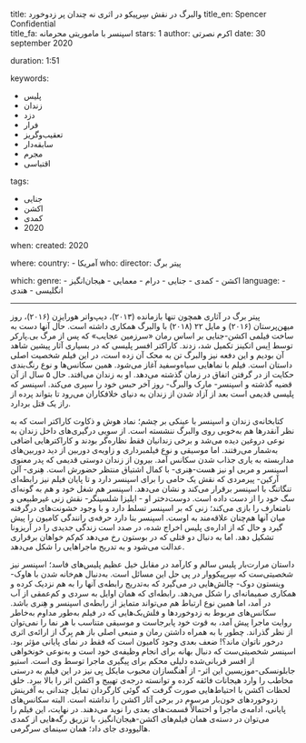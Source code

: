 
title: والبرگ در نقش سِرپیکو در اثری نه چندان پر زدوخورد 
title_en: Spencer Confidential   
title_fa: اسپنسر با ماموریتی محرمانه
stars: 1 
author: اکرم نصرتی
date: 30 september 2020

duration: 1:51

keywords:
  - پلیس
  - زندان
  - دزد
  - فرار 
  - تعقیب‌وگریز
  - سابقه‌دار
  - مجرم 
  - اقتباسی

tags:
  - جنایی
  - اکشن 
  - کمدی
  - 2020  

when:
  created: 2020

where:
  country:
    - آمریکا 
who:
  director: پیتر برگ

which:
  genre:
    - اکشن
    - کمدی
    - جنایی
    - درام
    - معمایی
    - هیجان‌انگیز
  language:
    - انگلیسی
    - هندی
   
---

پیتر برگ در آثاری همچون تنها بازمانده (۲۰۱۳)، دیپ‌واتر هورایزِن (۲۰۱۶)، روز میهن‌پرستان (۲۰۱۶) و مایل ۲۲ (۲۰۱۸) با والبرگ همکاری داشته است. حال آنها دست به ساخت فیلمی اکشن-جنایی بر اساس رمان «سرزمین عجایب» که پس از مرگ بی.پارکر توسط اِیس اتکینز تکمیل شد، زدند. کاراکتر افسر پلیسی که در بسیاری آثار پیشین شاهد آن بودیم و این دفعه نیز والبرگ تن به محک آن زده است، در این فیلم شخصیت اصلی داستان است. فیلم با نماهایی سیاه‌وسفید آغاز می‌شود. همین سکانس‌ها و نوع رنگ‌بندی حکایت از در گرفتن اتفاق در زمان گذشته می‌دهد. او به زندان می‌افتد. حال ۵ سال از آن قضیه گذشته و اسپنسر- مارک والبرگ- روز آخر حبس خود را سپری می‌کند. اسپنسر که پلیسی قدیمی است بعد از آزاد شدن از زندان به دنیای خلافکاران می‌رود تا بتواند پرده از راز یک قتل بردارد. 

کتابخانه‌ی زندان و اسپنسر با عینکی بر چشم؛ نماد هوش و ذکاوت کاراکتر است که به نظر آنقدرها هم به‌خوبی روی والبرگ ننشسته است. از سویی درگیری‌های داخل زندان به نوعی دروغین دیده می‌شد و برخی زندانیان فقط نظاره‌گر بودند و کاراکترهایی اضافی به‌شمار می‌رفتند. اما موسیقی و نوع فیلمبرداری و زاویه‌ی دوربین از دید دوربین‌های مداربسته به یاری جذاب شدن سکانس آمد. بیرون از زندان دوستی قدیمی که پدر معنوی اسپنسر و مربی او نیز هست-هِنری- با کمال اشتیاق منتظر حضورش است. هِنری- آلن آرکین- پیرمردی که نقش یک حامی را برای اسپنسر دارد و تا پایان فیلم نیز رابطه‌ای تنگاتنگ با اسپنسر برقرار می‌کند و نشان می‌دهد. اسپنسر هم شغل خود و هم به گونه‌ای سگ خود را از دست داده است. دوست‌دختر او - ایلیزا شلسینگر- نقش زنی غیرطبیعی و نامتعارف را بازی می‌کند؛ زنی که بر اسپنسر تسلط دارد و با وجود خشونت‌های درگرفته میان آنها هم‌چنان علاقه‌مند به اوست. اسپنسر بنا دارد حرفه‌ی رانندگی کامیون را پیش گیرد و حال که از اداره‌ی پلیس اخراج شده، در صدد است زندگی جدیدی را در آریزونا تشکیل دهد. اما به دنبال دو قتلی که در بوستون رخ می‌دهد کم‌کم خواهان برقراری عدالت می‌شود و به تدریج ماجراهایی را شکل می‌دهد. 

داستان مرارت‌بار پلیس سالم و کارآمد در مقابل خیل عظیم پلیس‌های فاسد؛ اسپنسر نیز شخصیتی‌ست که سِرپیکووار در پی حل این مسائل است. به‌دنبال هم‌خانه شدن با هاوک- وینستون دوک- چالش‌هایی در می‌گیرد که به‌تدریج رابطه‌ی آنها را به هم نزدیک کرده و همکاری صمیمانه‌ای را شکل می‌دهد. رابطه‌ای که همان اوایل به سردی و کم‌عمقی از آب در آمد، اما همین نوع ارتباط هم می‌تواند متمایز از رابطه‌ی اسپنسر و هِنری باشد. سکانس‌های مربوط به زدوخوردها و فلش‌بک‌هایی که در فیلم به‌طور مداوم به‌خاطر روایت ماجرا پیش آمد، به قوت خود پابرجاست و موسیقی متناسب با هر نما را نمی‌توان از نظر گذراند. چطور با به همراه داشتن رمان و منبعی اصلی باز هم بِرگ از ارائه‌ی اثری درخور ناتوان ماند؟! ضعف بعدی وجود کامیون است که فقط در نمای پایانی مؤثر بود. اسپنسر شخصیتی‌ست که دنبال بهانه برای انجام وظیفه‌ی خود است و به‌نوعی خونخواهی از افسر قربانی‌شده دلیلی محکم برای پیگیری ماجرا توسط وی است. استیو جابلونسکی-موزیسین این اثر- از آهنگسازان محبوب مایکل بِی نیز در این فیلم به درستی مخاطب را وارد هیجانات فائقه کرده و توانسته درجه‌ی تهییج و اکشن اثر را بالا ببرد. خلق لحظات اکشن با احتیاط‌هایی صورت گرفت که گوئی کارگردان تمایل چندانی به آفرینش زدوخوردهای خون‌بار مرسوم در برخی آثار اکشن را نداشته است. البته سکانس‌های پایانی، ادامه‌ی ماجرا و احتمالاً قسمت‌های بعدی را نوید می‌دهند. در نهایت، این فیلم را می‌توان در دسته‌ی همان فیلم‌های اکشن-هیجان‌انگیز، با تزریق رگه‌هایی از کمدی هالیوودی جای داد؛ همان سینمای سرگرمی.  